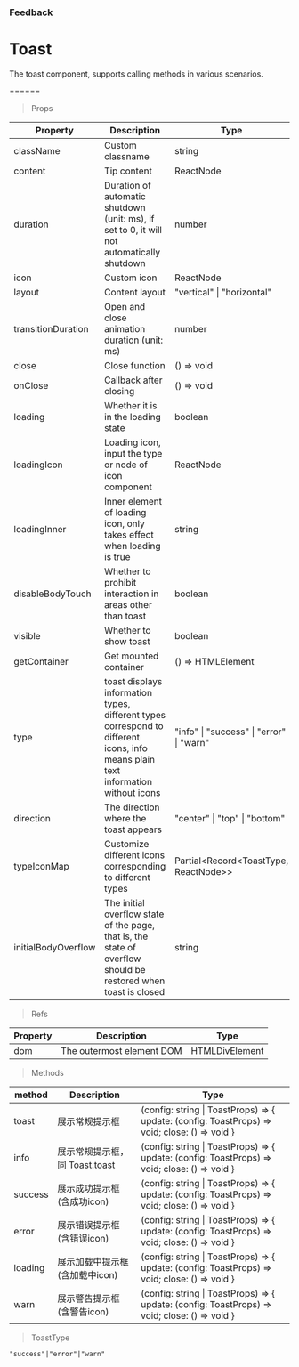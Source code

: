### Feedback

# Toast 

The toast component, supports calling methods in various scenarios.

======

> Props

|Property|Description|Type|DefaultValue|
|----------|-------------|------|------|
|className|Custom classname|string|-|
|content|Tip content|ReactNode|-|
|duration|Duration of automatic shutdown (unit: ms), if set to 0, it will not automatically shutdown|number|3000|
|icon|Custom icon|ReactNode|-|
|layout|Content layout|"vertical" \| "horizontal"|"vertical"|
|transitionDuration|Open and close animation duration (unit: ms)|number|300|
|close|Close function|() =\> void|-|
|onClose|Callback after closing|() =\> void|-|
|loading|Whether it is in the loading state|boolean|-|
|loadingIcon|Loading icon, input the type or node of icon component|ReactNode|-|
|loadingInner|Inner element of loading icon, only takes effect when loading is true|string|-|
|disableBodyTouch|Whether to prohibit interaction in areas other than toast|boolean|false|
|visible|Whether to show toast|boolean|false|
|getContainer|Get mounted container|() =\> HTMLElement|-|
|type|toast displays information types, different types correspond to different icons, info means plain text information without icons|"info" \| "success" \| "error" \| "warn"|"info"|
|direction|The direction where the toast appears|"center" \| "top" \| "bottom"|"center"|
|typeIconMap|Customize different icons corresponding to different types|Partial\<Record\<ToastType, ReactNode\>\>|-|
|initialBodyOverflow|The initial overflow state of the page, that is, the state of overflow should be restored when toast is closed|string|The page overflow value when the first fullscreen component (popup, toast, etc.) is opened|

> Refs

|Property|Description|Type|
|----------|-------------|------|
|dom|The outermost element DOM|HTMLDivElement|

> Methods

|method|Description|Type|
|----------|-------------|------|
|toast|展示常规提示框|(config: string \| ToastProps) =\> \{ update: (config: ToastProps) =\> void; close: () =\> void \}|
|info|展示常规提示框，同 Toast\.toast|(config: string \| ToastProps) =\> \{ update: (config: ToastProps) =\> void; close: () =\> void \}|
|success|展示成功提示框(含成功icon)|(config: string \| ToastProps) =\> \{ update: (config: ToastProps) =\> void; close: () =\> void \}|
|error|展示错误提示框(含错误icon)|(config: string \| ToastProps) =\> \{ update: (config: ToastProps) =\> void; close: () =\> void \}|
|loading|展示加载中提示框(含加载中icon)|(config: string \| ToastProps) =\> \{ update: (config: ToastProps) =\> void; close: () =\> void \}|
|warn|展示警告提示框(含警告icon)|(config: string \| ToastProps) =\> \{ update: (config: ToastProps) =\> void; close: () =\> void \}|

> ToastType

```
"success"|"error"|"warn"
```
